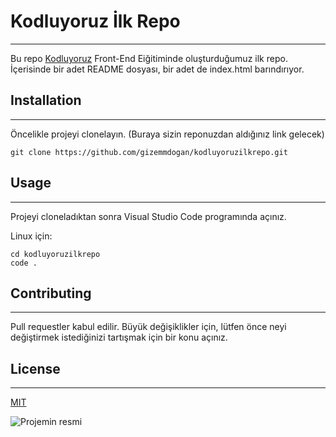 # Kodluyoruz İlk Repo
---

Bu repo [Kodluyoruz](https://kodluyoruz.org/) Front-End Eiğitiminde oluşturduğumuz ilk repo. İçerisinde bir adet README dosyası, bir adet de index.html barındırıyor.

## Installation
---
Öncelikle projeyi clonelayın. (Buraya sizin reponuzdan aldığınız link gelecek)
```
git clone https://github.com/gizemmdogan/kodluyoruzilkrepo.git
 ```

 ## Usage
 ---
 Projeyi cloneladıktan sonra Visual Studio Code programında açınız.

 Linux için:

```
cd kodluyoruzilkrepo
code .
```

  ## Contributing
  ---
  Pull requestler kabul edilir. Büyük değişiklikler için, lütfen önce neyi değiştirmek istediğinizi tartışmak için bir konu açınız.

  ## License
  ---
  [MIT](https://choosealicense.com/licenses/mit/)

![Projemin resmi]()